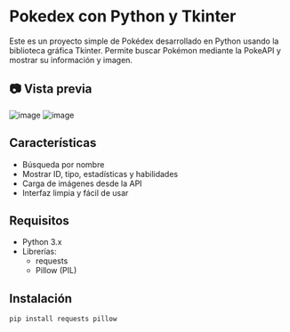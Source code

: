 # Pokedex con Python y Tkinter

Este es un proyecto simple de Pokédex desarrollado en Python usando la biblioteca gráfica Tkinter. Permite buscar Pokémon mediante la PokeAPI y mostrar su información y imagen.

## 📷 Vista previa

![image](https://github.com/user-attachments/assets/e9e2acfc-4c8f-4478-b0d6-a5c6527bb2de) ![image](https://github.com/user-attachments/assets/97bb28f5-7d49-4c66-8b5d-253154f60e48)




## Características

- Búsqueda por nombre
- Mostrar ID, tipo, estadísticas y habilidades
- Carga de imágenes desde la API
- Interfaz limpia y fácil de usar

## Requisitos

- Python 3.x
- Librerías:
  - requests
  - Pillow (PIL)

## Instalación

```bash
pip install requests pillow
